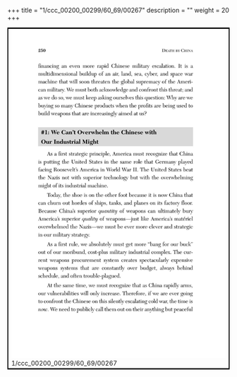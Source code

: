 +++
title = "1/ccc_00200_00299/60_69/00267"
description = ""
weight = 20
+++

<table style="border:2px solid black;max-width:800px;max-height:800px;" 
><tr><td>
<img class="center-fit-jpg"
src="/jpg_/out_jpg_dbc_267.jpg">
1/ccc_00200_00299/60_69/00267
</img></td></tr></table>
